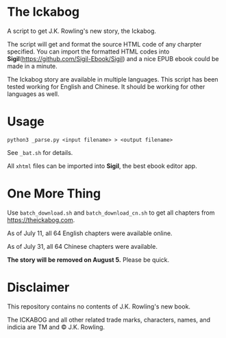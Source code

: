 # The Ickabog
A script to get J.K. Rowling's new story, the Ickabog.

The script will get and format the source HTML code of any charpter specified. You can import the formatted HTML codes into **Sigil**(<https://github.com/Sigil-Ebook/Sigil>) and a nice EPUB ebook could be made in a minute.

The Ickabog story are available in multiple languages. This script has been tested working for English and Chinese. It should be working for other languages as well.

# Usage
```python3 _parse.py <input filename> > <output filename>```

See `_bat.sh` for details.

All `xhtml` files can be imported into **Sigil**, the best ebook editor app.

# One More Thing

Use `batch_download.sh` and `batch_download_cn.sh` to get all chapters from <https://theickabog.com>.

As of July 11, all 64 English chapters were available online.

As of July 31, all 64 Chinese chapters were available.

**The story will be removed on August 5.** Please be quick.

# Disclaimer

This repository contains no contents of J.K. Rowling's new book.

The ICKABOG and all other related trade marks, characters, names, and indicia are TM and © J.K. Rowling.
